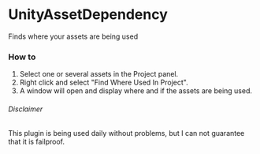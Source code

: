 # UnityAssetDependency
Finds where your assets are being used

### How to
1. Select one or several assets in the Project panel.
2. Right click and select "Find Where Used In Project".
3. A window will open and display where and if the assets are being used.

###### Disclaimer
This plugin is being used daily without problems, but I can not guarantee that it is failproof.
